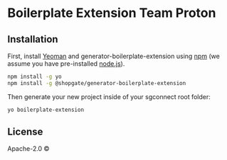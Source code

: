 # Boilerplate Extension Team Proton

## Installation

First, install [Yeoman](http://yeoman.io) and generator-boilerplate-extension using [npm](https://www.npmjs.com/) (we assume you have pre-installed [node.js](https://nodejs.org/)).

```bash
npm install -g yo
npm install -g @shopgate/generator-boilerplate-extension
```

Then generate your new project inside of your sgconnect root folder:

```bash
yo boilerplate-extension
```
## License

Apache-2.0 ©

